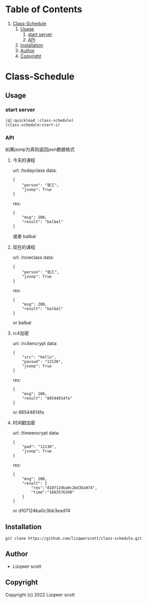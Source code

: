 
# Table of Contents

1.  [Class-Schedule](#org19bb7bf)
    1.  [Usage](#orgd49376e)
        1.  [start server](#org5053d5d)
        2.  [API](#orgca59297)
    2.  [Installation](#org639c947)
    3.  [Author](#orgdb94fcf)
    4.  [Copyright](#orgbf462e1)


<a id="org19bb7bf"></a>

# Class-Schedule


<a id="orgd49376e"></a>

## Usage


<a id="org5053d5d"></a>

### start server

    (ql:quickload :class-schedule)
    (class-schedule:start-s)


<a id="orgca59297"></a>

### API

如果jsonp为真则返回json数据格式

1.  今天的课程

    url: /todayclass
    data:

        {
            "person": "张三",
            "jsonp": True
        }

    res:

        {
            "msg": 200,
            "result": "balbal"
        }

    或者
    balbal

2.  现在的课程

    url: /nowclass
    data:

        {
            "person": "张三",
            "jsonp": True
        }

    res:

        {
            "msg": 200,
            "result": "balbal"
        }

    or
    balbal

3.  rc4加密

    url: /rc4encrypt
    data:

        {
            "src": "hello",
            "passwd": "12138",
            "jsonp": True
        }

    res:

        {
            "msg": 200,
            "result": "88544814fa"
        }

    or
    88544814fa

4.  时间戳加密

    url: /timeencrypt
    data:

        {
            "pwd": "12138",
            "jsonp": True
        }

    res:

        {
            "msg": 200,
            "result": {
                "res":"d107124ba0c2bd35a074",
                "time":"1663576390"
            }
        }

    or
    d107124ba0c3bb3ead74


<a id="org639c947"></a>

## Installation

    git clone https://github.com/lizqwerscott/class-schedule.git


<a id="orgdb94fcf"></a>

## Author

-   Lizqwer scott


<a id="orgbf462e1"></a>

## Copyright

Copyright (c) 2022 Lizqwer scott

